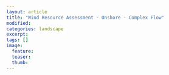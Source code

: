 ```yaml
---
layout: article
title: "Wind Resource Assessment - Onshore - Complex Flow"
modified:
categories: landscape
excerpt:
tags: []
image:
  feature:
  teaser:
  thumb:
---
```


